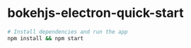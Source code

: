# bokehjs-electron-quick-start

```bash
# Install dependencies and run the app
npm install && npm start
```
